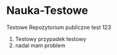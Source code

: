 # Nauka-Testowe
Testowe Repozytorium publiczne test 123
1. Testowy przypadek testowy
2. nadal mam problem